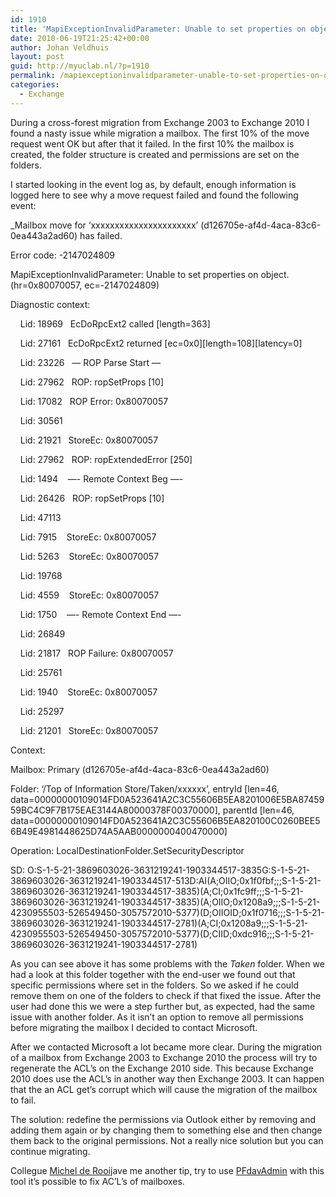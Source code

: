 ```yaml
---
id: 1910
title: 'MapiExceptionInvalidParameter: Unable to set properties on object. (hr=0x80070057, ec=-2147024809)'
date: 2010-06-19T21:25:42+00:00
author: Johan Veldhuis
layout: post
guid: http://myuclab.nl/?p=1910
permalink: /mapiexceptioninvalidparameter-unable-to-set-properties-on-object-hr0x80070057-ec-2147024809/
categories:
  - Exchange
---
```

During a cross-forest migration from Exchange 2003 to Exchange 2010 I found a nasty issue while migration a mailbox. The first 10% of the move request went OK but after that it failed. In the first 10% the mailbox is created, the folder structure is created and permissions are set on the folders.

I started looking in the event log as, by default, enough information is logged here to see why a move request failed and found the following event:

_Mailbox move for &#8216;xxxxxxxxxxxxxxxxxxxxxx&#8217; (d126705e-af4d-4aca-83c6-0ea443a2ad60) has failed.</p> 

Error code: -2147024809

MapiExceptionInvalidParameter: Unable to set properties on object. (hr=0x80070057, ec=-2147024809)

Diagnostic context:

    Lid: 18969   EcDoRpcExt2 called [length=363]

    Lid: 27161   EcDoRpcExt2 returned \[ec=0x0\]\[length=108\][latency=0]

    Lid: 23226   &#8212; ROP Parse Start &#8212;

    Lid: 27962   ROP: ropSetProps [10]

    Lid: 17082   ROP Error: 0x80070057

    Lid: 30561 

    Lid: 21921   StoreEc: 0x80070057

    Lid: 27962   ROP: ropExtendedError [250]

    Lid: 1494    &#8212;- Remote Context Beg &#8212;-

    Lid: 26426   ROP: ropSetProps [10]

    Lid: 47113 

    Lid: 7915    StoreEc: 0x80070057

    Lid: 5263    StoreEc: 0x80070057

    Lid: 19768 

    Lid: 4559    StoreEc: 0x80070057

    Lid: 1750    &#8212;- Remote Context End &#8212;-

    Lid: 26849 

    Lid: 21817   ROP Failure: 0x80070057

    Lid: 25761 

    Lid: 1940    StoreEc: 0x80070057

    Lid: 25297 

    Lid: 21201   StoreEc: 0x80070057

Context:

Mailbox: Primary (d126705e-af4d-4aca-83c6-0ea443a2ad60)

Folder: &#8216;/Top of Information Store/Taken/xxxxxx&#8217;, entryId [len=46, data=00000000109014FD0A523641A2C3C55606B5EA8201006E5BA8745959BC4C9F7B175EAE3144A80000378F00370000], parentId [len=46, data=00000000109014FD0A523641A2C3C55606B5EA820100C0260BEE56B49E4981448625D74A5AAB0000000400470000]

Operation: LocalDestinationFolder.SetSecurityDescriptor

SD: O:S-1-5-21-3869603026-3631219241-1903344517-3835G:S-1-5-21-3869603026-3631219241-1903344517-513D:AI(A;OIIO;0x1f0fbf;;;S-1-5-21-3869603026-3631219241-1903344517-3835)(A;CI;0x1fc9ff;;;S-1-5-21-3869603026-3631219241-1903344517-3835)(A;OIIO;0x1208a9;;;S-1-5-21-4230955503-526549450-3057572010-5377)(D;OIIOID;0x1f0716;;;S-1-5-21-3869603026-3631219241-1903344517-2781)(A;CI;0x1208a9;;;S-1-5-21-4230955503-526549450-3057572010-5377)(D;CIID;0xdc916;;;S-1-5-21-3869603026-3631219241-1903344517-2781)</em>

As you can see above it has some problems with the _Taken_ folder. When we had a look at this folder together with the end-user we found out that specific permissions where set in the folders. So we asked if he could remove them on one of the folders to check if that fixed the issue. After the user had done this we were a step further but, as expected, had the same issue with another folder. As it isn&#8217;t an option to remove all permissions before migrating the mailbox I decided to contact Microsoft.

After we contacted Microsoft a lot became more clear. During the migration of a mailbox from Exchange 2003 to Exchange 2010 the process will try to regenerate the ACL&#8217;s on the Exchange 2010 side. This because Exchange 2010 does use the ACL&#8217;s in another way then Exchange 2003. It can happen that the an ACL get&#8217;s corrupt which will cause the migration of the mailbox to fail.

The solution: redefine the permissions via Outlook either by removing and adding them again or by changing them to something else and then change them back to the original permissions. Not a really nice solution but you can continue migrating.

Collegue <a href="http://eightwone.wordpress.com/" target="_blank">Michel de Rooij</a>ave me another tip, try to use <a href="http://technet.microsoft.com/en-us/library/bb508858(EXCHG.65).aspx" target="_blank">PFdavAdmin</a> with this tool it&#8217;s possible to fix AC&#8217;L&#8217;s of mailboxes.